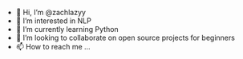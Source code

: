 - 👋 Hi, I’m @zachlazyy
- 👀 I’m interested in NLP
- 🌱 I’m currently learning Python
- 💞️ I’m looking to collaborate on open source projects for beginners 
- 📫 How to reach me ...



<!---
zachlazyy/zachlazyy is a ✨ special ✨ repository because its `README.md` (this file) appears on your GitHub profile.
You can click the Preview link to take a look at your changes.
--->
